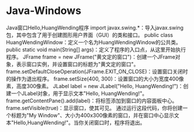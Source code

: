 # Java-Windows
Java窗口Hello,HuangWending程序
import javax.swing.*：导入javax.swing包，其中包含了用于创建图形用户界面（GUI）的类和接口。
public class HuangWendingWindow：定义一个名为HuangWendingWindow的公共类。
public static void main(String[] args)：定义了程序的入口点，从这里开始执行程序。
JFrame frame = new JFrame("黄文定的窗口")：创建一个JFrame对象，表示窗口实例，并设置窗口的标题为"黄文定的窗口"。
frame.setDefaultCloseOperation(JFrame.EXIT_ON_CLOSE)：设置窗口关闭时的操作为退出程序。
frame.setSize(400, 300)：设置窗口的大小为宽度400像素，高度300像素。
JLabel label = new JLabel("Hello, HuangWending!")：创建一个JLabel对象，用于显示文本"Hello, HuangWending!"。
frame.getContentPane().add(label)：将标签添加到窗口的内容面板中心。
frame.setVisible(true)：显示窗口，使其可见。
通过运行这段代码，你将创建一个标题为"My Window"、大小为400x300像素的窗口，并在窗口中心显示文本"Hello,HuangWending!"。当你关闭窗口时，程序将退出。
